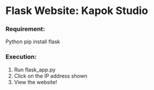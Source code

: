 # Flask Website: Kapok Studio

### Requirement:
Python
pip install flask

### Execution:
1. Run flask_app.py
2. Click on the IP address shown
3. View the website!
